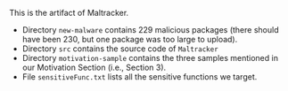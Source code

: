This is the artifact of Maltracker.



* Directory `new-malware` contains 229 malicious packages (there should have been 230, but one package was too large to upload).
* Directory `src` contains the source code of `Maltracker`
* Directory `motivation-sample` contains the three samples mentioned in our Motivation Section (i.e., Section 3).
* File `sensitiveFunc.txt` lists all the sensitive functions we target.
